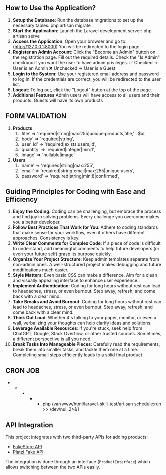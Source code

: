 ## How to Use the Application?
1. **Setup the Database**: Run the database migrations to set up the necessary tables:
    php artisan migrate
2. **Start the Application**: Launch the Laravel development server:
    php artisan serve
3. **Access the Application**: Open your browser and go to:
    (http://127.0.0.1:8000)
    You will be redirected to the login page.
4. **Register an Admin Account**:
    Click the "Become an Admin" button on the registration page.
    Fill out the required details.
    Check the "Is Admin" checkbox if you want the user to have admin privileges.
    ✅ Checked → User is an Admin
    ❌ Unchecked → User is a Guest
5.  **Login to the System**:
    Use your registered email address and password to log in.
    If the credentials are correct, you will be redirected to the user list.
6. **Logout**:
    To log out, click the "Logout" button at the top of the page.
7. **Additional Features**
    Admin users will have access to all users and their products.
    Guests will have its own products

## FORM VALIDATION
1. **Products**
    1. 'title' => 'required|string|max:255|unique:products,title,' . $id,
    2. 'body' => 'required|string',
    3. 'user_id' => 'required|exists:users,id',
    4. 'quantity' => 'required|integer|min:1',
    5. 'image' => 'nullable|image'
2. **Users**
    1. 'name' => 'required|string|max:255',
    2. 'email' => 'required|string|email|max:255|unique:users',
    3. 'password' => 'required|string|min:8|confirmed',

## Guiding Principles for Coding with Ease and Efficiency

1. **Enjoy the Coding**: Coding can be challenging, but embrace the process and find joy in solving problems. Every challenge you overcome makes you a better developer.
2. **Follow Best Practices That Work for You**: Adhere to coding standards that make sense for your workflow, even if others have different approaches. Consistency is key.
3. **Write Clear Comments for Complex Code**: If a piece of code is difficult to understand, add meaningful comments to help future developers (or even your future self) grasp its purpose quickly.
4. **Organize Your Project Structure**: Keep admin templates separate from non-admin ones. A well-structured project makes debugging and future modifications much easier..
5. **Style Matters**: Even basic CSS can make a difference. Aim for a clean and visually appealing interface to enhance user experience..
6. **Implement Authentication**: Coding for long hours without rest can lead to headaches, stress, or even burnout. Step away, refresh, and come back with a clear mind.
7. **Take Breaks and Avoid Burnout**: Coding for long hours without rest can lead to headaches, stress, or even burnout. Step away, refresh, and come back with a clear mind.
8. **Think Out Loud**: Whether it's talking to your paper, monitor, or even a wall, verbalizing your thoughts can help clarify ideas and solutions.
9. **Leverage Available Resources**: If you're stuck, seek help from ChatGPT, Google, Stack Overflow, or other trusted sources. Sometimes, a different perspective is all you need.
10. **Break Tasks Into Manageable Pieces**: Carefully read the requirements, break them into smaller tasks, and tackle them one at a time. Completing small steps efficiently leads to a solid final product.

## CRON JOB
* * * * * php /var/www/html/laravel-skill-test/artisan schedule:run >> /dev/null 2>&1

## API Integration

This project integrates with two third-party APIs for adding products:
- [FakeStore API](https://fakestoreapi.com/)
- [Platzi Fake API](https://fakeapi.platzi.com/)

The integration is done through an interface (`ProductInterface`) which allows switching between the two APIs easily.